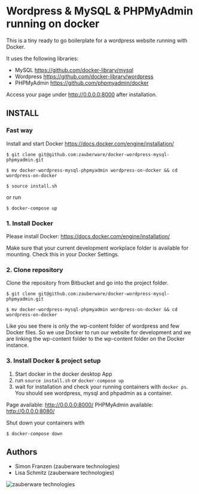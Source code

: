 # Wordpress & MySQL & PHPMyAdmin running on docker

This is a tiny ready to go boilerplate for a wordpress website running with Docker. 

It uses the following libraries:

* MySQL https://github.com/docker-library/mysql
* Wordpress https://github.com/docker-library/wordpress
* PHPMyAdmin https://github.com/phpmyadmin/docker

Access your page under http://0.0.0.0:8000 after installation.

## INSTALL

### Fast way

Install and start Docker https://docs.docker.com/engine/installation/

```
$ git clone git@github.com:zauberware/docker-wordpress-mysql-phpmyadmin.git

$ mv docker-wordpress-mysql-phpmyadmin wordpress-on-docker && cd wordpress-on-docker

$ source install.sh
```
or run 

```
$ docker-compose up
```

### 1. Install Docker

Please install Docker: https://docs.docker.com/engine/installation/

Make sure that your current development workplace folder is available for mounting. Check this in your Docker Settings.

### 2. Clone repository

Clone the repository from Bitbucket and go into the project folder.

```
$ git clone git@github.com:zauberware/docker-wordpress-mysql-phpmyadmin.git

$ mv docker-wordpress-mysql-phpmyadmin wordpress-on-docker && cd wordpress-on-docker

```

Like you see there is only the wp-content folder of wordpress and few Docker files. So we use Docker to run our website for development and we are linking the wp-content folder to the wp-content folder on the Docker instance.

### 3. Install Docker & project setup

1. Start docker in the docker desktop App
2. run `source install.sh` or `docker-compose up`
3. wait for installation and check your running containers with `docker ps`. You should see wordpress, mysql and phpadmin as a container.

Page available: http://0.0.0.0:8000/
PHPMyAdmin available: http://0.0.0.0:8080/

Shut down your containers with
```
$ docker-compose down
```

## Authors

* Simon Franzen (zauberware technologies)
* Lisa Schmitz (zauberware technologies)


![zauberware technologies](https://avatars3.githubusercontent.com/u/1753330?s=200&v=4)
